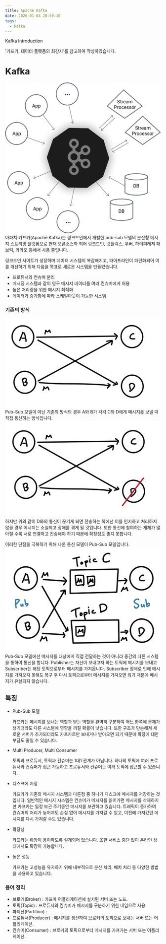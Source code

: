 ```yaml
---
title: Apache Kafka
date: 2020-01-04 20:59:10 
tags:
  - kafka
---
```

Kafka Introduction

'카프카, 데이터 플랫폼의 최강자'를 참고하여 작성하였습니다.
# Kafka

[![kafka_diagram](/assets/images/kafka_diagram.png)](https://kafka.apache.org)
아파치 카프카(Apache Kafka)는 링크드인에서 개발한 pub-sub 모델의 분산형 메시지 스트리밍 플랫폼으로 현재 오픈소스화 되어 링크드인, 넷플릭스, 우버, 하이퍼레저 패브릭, 카카오 등에서 사용 중입니다.

링크드인 사이트가 성장하며 데이터 시스템이 복잡해지고, 파이프라인이 파편화되어 이를 개선하기 위해 다음을 목표로 새로운 시스템을 만들었습니다.

- 프로듀서와 컨슈머 분리
- 메시징 시스템과 같이 영구 메시지 데이터를 여러 컨슈머에게 허용
- 높은 처리량을 위한 메시지 최적화
- 데이터가 증가함에 따라 스케일아웃이 가능한 시스템

### 기존의 방식
![network](/assets/images/network.png)
Pub-Sub 모델이 아닌 기존의 방식의 경우 A와 B가 각각 C와 D에게 메시지를 보낼 때 직접 통신하는 방식입니다. 
![network2](/assets/images/network2.png)
하지만 위와 같이 D와의 통신이 끊기게 되면 전송하는 쪽에선 이를 인지하고 처리하지 않을 경우 메시지는 소실되고 장애를 겪게 될 것입니다. 또한 통신에 참여하는 개체가 많아질 수록 서로 연결하고 전송해야 하기 때문에 확장성도 좋지 못합니다.

이러한 단점을 극복하기 위해 나온 통신 모델이 Pub-Sub 모델입니다. 
![Pub-Sub](/assets/images/Pub-Sub_network.png)
Pub-Sub 모델에선 메시지를 대상에게 직접 전달하는 것이 아니라 중간의 다른 시스템을 통하여 통신을 합니다. Publisher는 자신이 보내고자 하는 토픽에 메시지를 보내고 Subscriber는 해당 토픽으로부터 메시지를 가져옵니다.
Subscriber 장애로 인해 메시지를 가져오지 못해도 복구 후 다시 토픽으로부터 메시지를 가져오면 되기 때문에 메시지가 유실되지 않습니다.


## 특징
- Pub-Sub 모델

  카프카는 메시지를 보내는 역할과 받는 역할을 완벽히 구분하여 어느 한쪽에 문제가 생기더라도 다른 시스템에 영향을 끼칠 확률이 낮습니다. 또한 구조가 단순해져 새로운 서버가 추가되더라도 카프카로만 보내거나 받아오면 되기 때문에 확장에 대한 부담도 줄일 수 있습니다.

- Multi Producer, Multi Consumer

  토픽과 프로듀서, 토픽과 컨슈머는 1대1 관계가 아닙니다. 하나의 토픽에 여러 프로듀서와 컨슈머가 접근 가능하고 프로듀서와 컨슈머는 여러 토픽에 접근할 수 있습니다. 

- 디스크에 저장

  카프카가 기존의 메시지 시스템과 다른점 중 하나가 디스크에 메시지를 저장하는 것입니다. 일반적인 메시지 시스템은 컨슈머가 메시지를 읽어가면 메시지를 삭제하지만 카프카는 일정 보관 주기동안 메시지를 보관하고 있습니다. 트래픽이 증가하여 컨슈머의 처리가 늦어져도 손실 없이 메시지를 가져갈 수 있고, 이전에 가져갔던 메시지를 다시 가져갈 수도 있습니다.

- 확장성

  카프카는 확장이 용이하도록 설계되어 있습니다. 또한 서비스 중단 없이 온라인 상태에서도 확장이 가능합니다.

- 높은 성능

  카프카는 고성능을 유지하기 위해 내부적으로 분산 처리, 배치 처리 등 다양한 방법을 사용하고 있습니다.

### 용어 정리

- 브로커(Broker) : 카프마 어플리케이션에 설치된 서버 또는 노드.
- 토픽(Topic) : 프로듀서와 컨슈머가 메시지를 구분하기 위한 네임으로 사용.
- 파티션(Partition) :
- 프로듀서(Producer) : 메시지를 생산하여 브로커의 토픽으로 보내는 서버 또는 어플리케이션.
- 컨슈머(Consumer) : 브로커의 토픽으로부터 메시지를 가져가는 서버 또는 어플리케이션.

